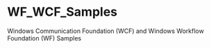 # WF_WCF_Samples
Windows Communication Foundation (WCF) and Windows Workflow Foundation (WF) Samples
